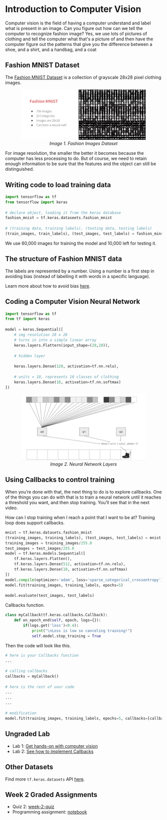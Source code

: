 # Introduction to Computer Vision

Computer vision is the field of having a computer understand and label what is present in an image. Can you figure out how can we tell the computer to recognize fashion image? Yes, we use lots of pictures of clothing and tell the computer what that's a picture of and then have the computer figure out the patterns that give you the difference between a shoe, and a shirt, and a handbag, and a coat

## Fashion MNIST Dataset
The [Fashion MNIST Dataset](https://github.com/zalandoresearch/fashion-mnist) is a collection of grayscale 28x28 pixel clothing images.
<p align="center">
    <img src="img/capture-1.PNG" width="400" alt="fashion-mnist"><br>
    <i>Image 1. Fashion Images Dataset</i>
</p>

For image resolution, the smaller the better it becomes because the computer has less processing to do. But of course, we need to retain enough information to be sure that the features and the object can still be distinguished.

## Writing code to load training data
```python
import tensorflow as tf
from tensorflow import keras

# declare object, loading it from the keras database
fashion_mnist = tf.keras.dataseets.fashion_mnist

# (training data, training labels), (testing data, testing labels)
(train_images, train_labels), (test_images, test_labels) = fashion_minst.load_data()
```

We use 60,000 images for training the model and 10,000 left for testing it. 

## The structure of Fashion MNIST data
The labels are represented by a number. Using a number is a first step in avoiding bias (instead of labelling it with words in a specific language).

Learn more about how to avoid bias [here](https://ai.google/responsibilities/responsible-ai-practices/).

## Coding a Computer Vision Neural Network
```python
import tensorflow as tf
from tf import keras

model = keras.Sequential([
    # img resolution 28 x 28
    # turns in into a simple linear array
    keras.layers.Flattern(input_shape=(28,28)), 

    # hidden layer

    keras.layers.Dense(128, activation=tf.nn.relu),

    # units = 10, represents 10 classes of clothing
    keras.layers.Dense(10, activation=tf.nn.softmax) 
])
```

<p align="center">
    <img src="img/capture-2.PNG" width="400" alt="fashion-mnist"><br>
    <i>Image 2. Neural Network Layers </i>
</p>

## Using Callbacks to control training

When you’re done with that, the next thing to do is to explore callbacks. One of the things you can do with that is to train a neural network until it reaches a threshold you want, and then stop training. You’ll see that in the next video.

How can I stop training when I reach a point that I want to be at? Training loop does support callbacks.

```python
mnist = tf.keras.datasets.fashion_mnist
(training_images, training_labels), (test_images, test_labels) = mnist.load_data()
training_images = training_images/255.0
test_images = test_images/255.0
model = tf.keras.models.Sequential([
    tf.keras.layers.Flatten(),
    tf.keras.layers.Dense(512, activation=tf.nn.relu),
    tf.keras.layers.Dense(10, activation=tf.nn.softmax)
])
model.compile(optimizer='adam', loss='sparse_categorical_crossentropy')
model.fit(training_images, training_labels, epochs=5)

model.evaluate(test_images, test_labels)
```

Callbacks function.
```python
class myCallback(tf.keras.callbacks.Callback):
    def on_epoch_end(self, epoch, logs={}):
        if(logs.get('loss')<0.4):
            print("\nLoss is low so canceling training!")
            self.model.stop_training = True
```

Then the code will look like this.
```python
# here is your Callbacks function
...

# calling callbacks
callbacks = myCallback()

# here is the rest of uour code
...
...
...

# modification
model.fit(training_images, training_labels, epochs=5, callbacks=[callbacks])
```

## Ungraded Lab
* Lab 1: [Get hands-on with computer vision](https://github.com/https-deeplearning-ai/tensorflow-1-public/blob/main/C1/W2/ungraded_labs/C1_W2_Lab_1_beyond_hello_world.ipynb)
* Lab 2: [See how to implement Callbacks](https://github.com/https-deeplearning-ai/tensorflow-1-public/blob/main/C1/W2/ungraded_labs/C1_W2_Lab_2_callbacks.ipynb)

## Other Datasets
Find more `tf.keras.datasets` API [here](https://www.tensorflow.org/api_docs/python/tf/keras/datasets).

## Week 2 Graded Assignments
* Quiz 2: [week-2-quiz](Graded%20Assignment/week2-quiz.md)
* Programming assignment: [notebook](Graded%20Assignment/)

